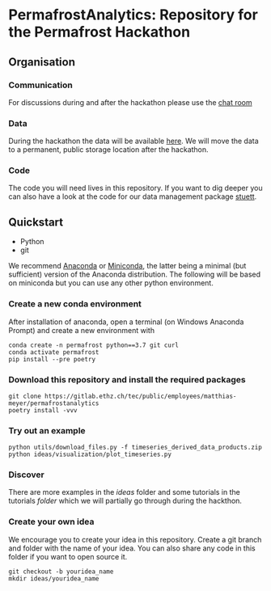 
# PermafrostAnalytics: Repository for the Permafrost Hackathon

## Organisation

### Communication
For discussions during and after the hackathon please use the [chat room](https://matrix.to/#/!DncqFOaoXsgUnageDH:matrix.ee.ethz.ch?via=matrix.ee.ethz.ch)

### Data
During the hackathon the data will be available [here](). We will move the data to a permanent, public storage location after the hackathon.

### Code
The code you will need lives in this repository. If you want to dig deeper you can also have a look at the code for our data management package [stuett](linktostuett).

## Quickstart

* Python
* git

We recommend [Anaconda](https://www.anaconda.com/distribution/) or [Miniconda](https://docs.conda.io/en/latest/miniconda.html), the latter being a minimal (but sufficient) version of the Anaconda distribution. The following will be based on miniconda but you can use any other python environment.
### Create a new conda environment
After installation of anaconda, open a terminal (on Windows Anaconda Prompt) and create a new environment with

```
conda create -n permafrost python==3.7 git curl
conda activate permafrost
pip install --pre poetry
```

### Download this repository and install the required packages
```
git clone https://gitlab.ethz.ch/tec/public/employees/matthias-meyer/permafrostanalytics
poetry install -vvv
```

### Try out an example
```
python utils/download_files.py -f timeseries_derived_data_products.zip
python ideas/visualization/plot_timeseries.py
```

### Discover
There are more examples in the _ideas_ folder and some tutorials in the tutorials _folder_ which we will partially go through during the hackthon.

### Create your own idea
We encourage you to create your idea in this repository. Create a git branch and folder with the name of your idea. You can also share any code in this folder if you want to open source it.

```
git checkout -b youridea_name
mkdir ideas/youridea_name
```
